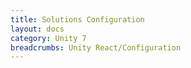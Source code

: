 ```yaml
---
title: Solutions Configuration
layout: docs
category: Unity 7
breadcrumbs: Unity React/Configuration
---
```





